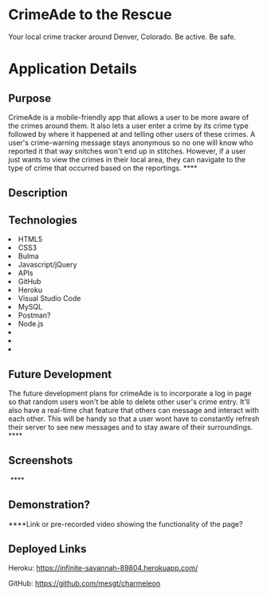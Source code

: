 # CrimeAde to the Rescue

Your local crime tracker around Denver, Colorado. Be active. Be safe.

# Application Details

## Purpose

CrimeAde is a mobile-friendly app that allows a user to be more aware of the crimes around them. It also lets a user enter a crime by its crime type followed by where it happened at and telling other users of these crimes. A user's crime-warning message stays anonymous so no one will know who reported it that way snitches won't end up in stitches. However, if a user just wants to view the crimes in their local area, they can navigate to the type of crime that occurred based on the reportings. ****

## Description



## Technologies

<li>HTML5
<li>CSS3
<li>Bulma
<li>Javascript/jQuery
<li>APIs
<li>GitHub
<li>Heroku
<li>Visual Studio Code
<li>MySQL
<li>Postman?
<li>Node.js
<li>
<li>
<li>

## Future Development

The future development plans for crimeAde is to incorporate a log in page so that random users won't be able to delete other user's crime entry. It'll also have a real-time chat feature that others can message and interact with each other. This will be handy so that a user wont have to constantly refresh their server to see new messages and to stay aware of their surroundings. ****

## Screenshots

![]() ****

## Demonstration?

****Link or pre-recorded video showing the functionality of the page?

## Deployed Links

Heroku: https://infinite-savannah-89804.herokuapp.com/

GitHub: https://github.com/mesgt/charmeleon